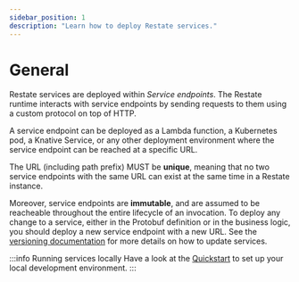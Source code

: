 ```yaml
---
sidebar_position: 1
description: "Learn how to deploy Restate services."
---
```


# General

Restate services are deployed within *Service endpoints*. The Restate runtime interacts with service endpoints by sending requests to them using a custom protocol on top of HTTP.

A service endpoint can be deployed as a Lambda function, a Kubernetes pod, a Knative Service, or any other deployment environment where the service endpoint can be reached at a specific URL.

The URL (including path prefix) MUST be **unique**, meaning that no two service endpoints with the same URL can exist at the same time in a Restate instance.

Moreover, service endpoints are **immutable**, and are assumed to be reacheable throughout the entire lifecycle of an invocation. To deploy any change to a service, either in the Protobuf definition or in the business logic, you should deploy a new service endpoint with a new URL. See the [versioning documentation](./versioning.md) for more details on how to update services.


:::info Running services locally
Have a look at the [Quickstart](/quickstart) to set up your local development environment.
:::